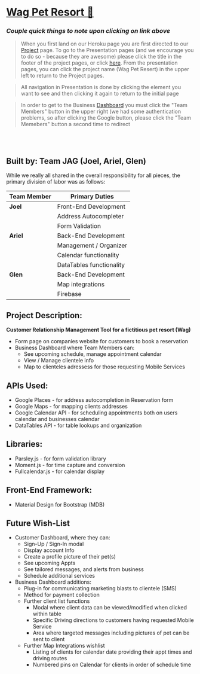 # [Wag Pet Resort   :dog:](https://wag-project.herokuapp.com/)

### *Couple quick things to note upon clicking on link above*
 > When you first land on our Heroku page you are first directed to our [Project](https://wag-project.herokuapp.com/res-info-test.html) page. To go to the Presentation pages (and we encourage you to do so - because they are awesome) please click the title in the footer of the project pages, or click [here](https://wag-project.herokuapp.com/presentation.html).  From the presentation pages, you can click the project name (Wag Pet Resert) in the upper left to return to the Project pages.
 
 
 > All navigation in Presentation is done by clicking the element you want to see and then clicking it again to return to the initial page
 
 
 > In order to get to the Business [Dashboard](https://wag-project.herokuapp.com/landing-2.html) you must click the "Team Members" button in the upper right (we had some authentication problems, so after clicking the Google button, please click the "Team Memebers" button a second time to redirect
 
<br>
<br>

## Built by:  Team **JAG** (Joel, Ariel, Glen)

While we really all shared in the overall responsibility for all pieces, the primary division of labor was as follows:

Team Member | Primary Duties
----------- | --------------
**Joel**   | Front-End Development
&nbsp;     | Address Autocompleter
&nbsp;     | Form Validation
**Ariel**  | Back-End Development
&nbsp;     | Management / Organizer
&nbsp;     | Calendar functionality
&nbsp;     | DataTables functionality
**Glen**   | Back-End Development
&nbsp;     | Map integrations
&nbsp;     | Firebase
  

## Project Description: 
**Customer Relationship Management Tool for a fictitious pet resort (Wag)**  
 - Form page on companies website for customers to book a reservation 
 - Business Dashboard where Team Members can:
   - See upcoming schedule, manage appointment calendar
   - View / Manage clientele info
   - Map to clienteles adressess for those requesting Mobile Services
 
## APIs Used:
- Google Places - for address autocompletion in Reservation form
- Google Maps - for mapping clients addresses
- Google Calendar API - for scheduling appointments both on users calendar and businesses calendar
- DataTables API - for table lookups and organization 

## Libraries:
- Parsley.js - for form validation library
- Moment.js - for time capture and conversion
- Fullcalendar.js - for calendar display

## Front-End Framework:
- Material Design for Bootstrap (MDB)


## Future Wish-List
- Customer Dashboard, where they can:
  - Sign-Up / Sign-In modal 
  - Display account Info
  - Create a profile picture of their pet(s)
  - See upcoming Appts
  - See tailored messages, and alerts from business
  - Schedule additional services
- Business Dashboard additions:
  - Plug-in for communicating marketing blasts to clientele (SMS)
  - Method for payment collection
  - Further client list functions
    - Modal where client data can be viewed/modified when clicked within table
    - Specific Driving directions to customers having requested Mobile Service
    - Area where targeted messages including pictures of pet can be sent to client
  - Further Map Integrations wishlist
    - Listing of clients for calendar date providing their appt times and driving routes
    - Numbered pins on Calendar for clients in order of schedule time

